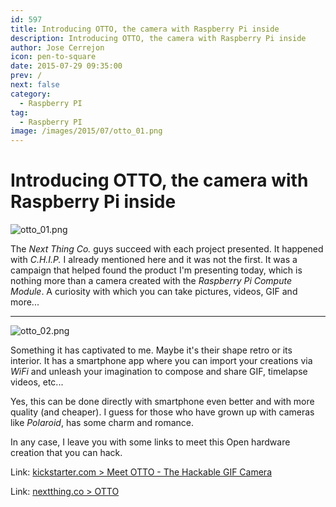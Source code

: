 ```yaml
---
id: 597
title: Introducing OTTO, the camera with Raspberry Pi inside
description: Introducing OTTO, the camera with Raspberry Pi inside
author: Jose Cerrejon
icon: pen-to-square
date: 2015-07-29 09:35:00
prev: /
next: false
category:
  - Raspberry PI
tag:
  - Raspberry PI
image: /images/2015/07/otto_01.png
---
```


# Introducing OTTO, the camera with Raspberry Pi inside

![otto_01.png](/images/2015/07/otto_01.png)

The *Next Thing Co.* guys succeed with each project presented. It happened with *C.H.I.P.* I already mentioned here and it was not the first. It was a campaign that helped found the product I'm presenting today, which is nothing more than a camera created with the *Raspberry Pi Compute Module*. A curiosity with which you can take pictures, videos, GIF and more...

- - -
![otto_02.png](/images/2015/07/otto_02.png)

Something it has captivated to me. Maybe it's their shape retro or its interior. It has a smartphone app where you can import your creations via *WiFi* and unleash your imagination to compose and share GIF, timelapse videos, etc...

Yes, this can be done directly with smartphone even better and with more quality (and cheaper). I guess for those who have grown up with cameras like *Polaroid*, has some charm and romance.

In any case, I leave you with some links to meet this Open hardware creation that you can hack.

Link: [kickstarter.com > Meet OTTO - The Hackable GIF Camera](https://www.kickstarter.com/projects/1598272670/meet-otto-the-hackable-gif-camera/description)

Link: [nextthing.co > OTTO](http://nextthing.co/otto.html) 